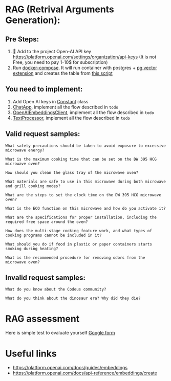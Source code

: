 # RAG (Retrival Arguments Generation): 

## Pre Steps:
1. 🔑 Add to the project Open-AI API key https://platform.openai.com/settings/organization/api-keys (It is not Free, you
   need to pay 1-10$ for subscription)
2. Run [docker-compose](docker-compose.yml). It will run container with postgres + [pg vector extension](https://www.postgresql.org/about/news/pgvector-070-released-2852/) and creates the table from [this script](init-scripts/init.sql) 

## You need to implement:
1. Add Open AI keys in [Constant](src/main/java/task/utils/Constant.java) class
2. [ChatApp](src/main/java/task/ChatApp.java), implement all the flow described in `todo`
3. [OpenAIEmbeddingsClient](src/main/java/task/clients/OpenAIEmbeddingsClient.java), implement all the flow described in `todo`
4. [TextProcessor](src/main/java/task/documents/TextProcessor.java), implement all the flow described in `todo`


## Valid request samples:
``` 
What safety precautions should be taken to avoid exposure to excessive microwave energy?
```
```
What is the maximum cooking time that can be set on the DW 395 HCG microwave oven?
```
```
How should you clean the glass tray of the microwave oven?
```
```
What materials are safe to use in this microwave during both microwave and grill cooking modes?
```
```
What are the steps to set the clock time on the DW 395 HCG microwave oven?
```
```
What is the ECO function on this microwave and how do you activate it?
```
```
What are the specifications for proper installation, including the required free space around the oven?
```
```
How does the multi-stage cooking feature work, and what types of cooking programs cannot be included in it?
```
```
What should you do if food in plastic or paper containers starts smoking during heating?
```
```
What is the recommended procedure for removing odors from the microwave oven?
```

## Invalid request samples:
```
What do you know about the Codeus community?
```
```
What do you think about the dinosaur era? Why did they die?
```

# RAG assessment
Here is simple test to evaluate yourself [Google form](https://forms.gle/qQmWVkpegrMFyzPg6)

# Useful links
- https://platform.openai.com/docs/guides/embeddings
- https://platform.openai.com/docs/api-reference/embeddings/create